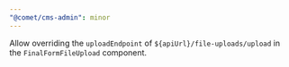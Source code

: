 ```yaml
---
"@comet/cms-admin": minor
---
```


Allow overriding the `uploadEndpoint` of `${apiUrl}/file-uploads/upload` in the `FinalFormFileUpload` component.
